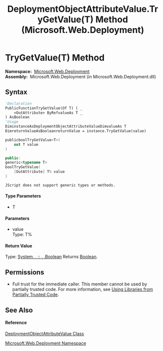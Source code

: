 ﻿---
title: DeploymentObjectAttributeValue.TryGetValue(T) Method  (Microsoft.Web.Deployment)
TOCTitle: TryGetValue(T) Method
ms:assetid: M:Microsoft.Web.Deployment.DeploymentObjectAttributeValue.TryGetValue``1(``0@)
ms:mtpsurl: https://msdn.microsoft.com/en-us/library/Ee402882(v=VS.90)
ms:contentKeyID: 22754070
ms.date: 05/02/2012
mtps_version: v=VS.90
f1_keywords:
- Microsoft.Web.Deployment.DeploymentObjectAttributeValue.TryGetValue``1
dev_langs:
- CSharp
- JScript
- VB
- c++
api_location:
- Microsoft.Web.Deployment.dll
api_name:
- Microsoft.Web.Deployment.DeploymentObjectAttributeValue.TryGetValue
api_type:
- Managed
topic_type:
- apiref
- kbSyntax
product_family_name: VS
ROBOTS: INDEX,FOLLOW
---

# TryGetValue(T) Method

**Namespace:**  [Microsoft.Web.Deployment](microsoft-web-deployment-namespace.md)  
**Assembly:**  Microsoft.Web.Deployment (in Microsoft.Web.Deployment.dll)

## Syntax

``` vb
'Declaration
PublicFunctionTryGetValue(Of T) ( _
    <OutAttribute> ByRefvalueAs T _
) AsBoolean
'Usage
DiminstanceAsDeploymentObjectAttributeValueDimvalueAs T
DimreturnValueAsBooleanreturnValue = instance.TryGetValue(value)
```

``` csharp
publicboolTryGetValue<T>(
    out T value
)
```

``` c++
public:
generic<typename T>
boolTryGetValue(
    [OutAttribute] T% value
)
```

``` jscript
JScript does not support generic types or methods.
```

#### Type Parameters

  - T  

#### Parameters

  - value  
    Type: T%  

#### Return Value

Type: [System. . :: . .Boolean](https://msdn.microsoft.com/en-us/library/a28wyd50\(v=vs.90\))  
Returns [Boolean](https://msdn.microsoft.com/en-us/library/a28wyd50\(v=vs.90\)).  

## Permissions

  - Full trust for the immediate caller. This member cannot be used by partially trusted code. For more information, see [Using Libraries from Partially Trusted Code](https://msdn.microsoft.com/en-us/library/8skskf63\(v=vs.90\)).

## See Also

#### Reference

[DeploymentObjectAttributeValue Class](deploymentobjectattributevalue-class-microsoft-web-deployment.md)

[Microsoft.Web.Deployment Namespace](microsoft-web-deployment-namespace.md)

